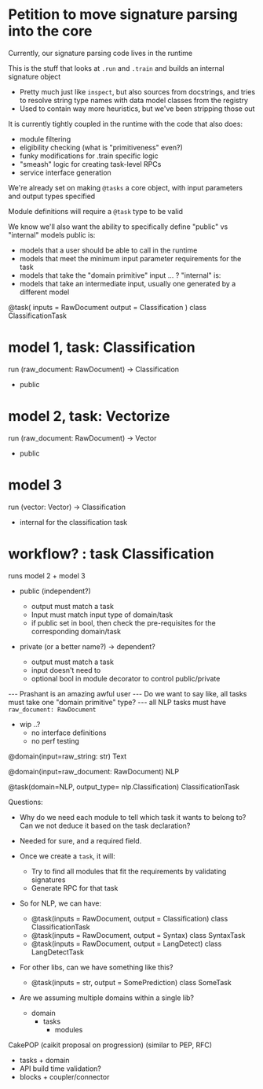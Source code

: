# Petition to move signature parsing into the core

Currently, our signature parsing code lives in the runtime

This is the stuff that looks at `.run` and `.train` and builds an internal signature object
- Pretty much just like `inspect`, but also sources from docstrings, and tries to resolve string type names with data model classes from the registry
- Used to contain way more heuristics, but we've been stripping those out

It is currently tightly coupled in the runtime with the code that also does:
- module filtering
- eligibility checking (what is "primitiveness" even?)
- funky modifications for .train specific logic
- "smeash" logic for creating task-level RPCs
- service interface generation

We're already set on making `@tasks` a core object, with input parameters and output types specified

Module definitions will require a `@task` type to be valid

We know we'll also want the ability to specifically define "public" vs "internal" models
public is:
- models that a user should be able to call in the runtime
- models that meet the minimum input parameter requirements for the task
- models that take the "domain primitive" input ... ?
"internal" is:
- models that take an intermediate input, usually one generated by a different model


@task(
inputs = RawDocument
output = Classification
)
class ClassificationTask


# model 1, task: Classification

run (raw_document: RawDocument) -> Classification
- public 

# model 2, task: Vectorize

run (raw_document: RawDocument) -> Vector
- public 

# model 3

run (vector: Vector) -> Classification
- internal for the classification task

# workflow? : task Classification
runs model 2 + model 3

- public (independent?)
  - output must match a task
  - Input must match input type of domain/task
  - if public set in bool, then check the pre-requisites for the corresponding domain/task


- private (or a better name?) -> dependent?
  - output must match a task
  - input doesn't need to
  - optional bool in module decorator to control public/private
  



--- Prashant is an amazing awful user
--- Do we want to say like, all tasks must take one "domain primitive" type?
--- all NLP tasks must have `raw_document: RawDocument`


- wip ..?
  - no interface definitions
  - no perf testing

@domain(input=raw_string: str)
Text


@domain(input=raw_document: RawDocument)
NLP


@task(domain=NLP, output_type= nlp.Classification)
ClassificationTask

Questions:
- Why do we need each module to tell which task it wants to belong to? Can we not deduce it based on the task declaration?
- Needed for sure, and a required field.

- Once we create a `task`, it will:
  - Try to find all modules that fit the requirements by validating signatures
  - Generate RPC for that task
  
- So for NLP, we can have:
  - @task(inputs = RawDocument, output = Classification)
    class ClassificationTask
  - @task(inputs = RawDocument, output = Syntax)
    class SyntaxTask
  - @task(inputs = RawDocument, output = LangDetect)
    class LangDetectTask

- For other libs, can we have something like this?
  - @task(inputs = str, output = SomePrediction)
    class SomeTask
  
- Are we assuming multiple domains within a single lib?
  - domain
    - tasks
      - modules


CakePOP (caikit proposal on progression) (similar to PEP, RFC)
- tasks + domain
- API build time validation?
- blocks + coupler/connector 
